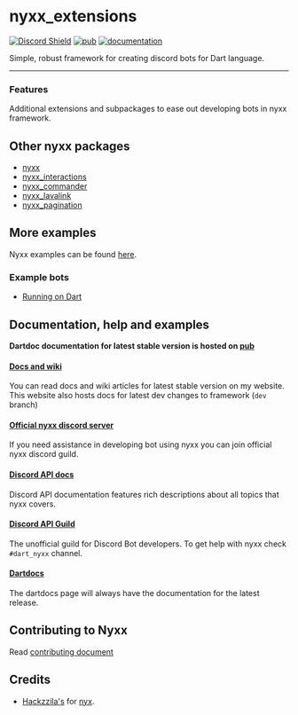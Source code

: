 # nyxx_extensions

[![Discord Shield](https://discordapp.com/api/guilds/846136758470443069/widget.png?style=shield)](https://discord.gg/nyxx)
[![pub](https://img.shields.io/pub/v/nyxx.svg)](https://pub.dartlang.org/packages/nyxx_extensions)
[![documentation](https://img.shields.io/badge/Documentation-nyxx_interactions-yellow.svg)](https://www.dartdocs.org/documentation/nyxx_extensions/latest/)

Simple, robust framework for creating discord bots for Dart language.

<hr />

### Features

Additional extensions and subpackages to ease out developing bots in nyxx framework.

## Other nyxx packages

- [nyxx](https://github.com/nyxx-discord/nyxx)
- [nyxx_interactions](https://github.com/nyxx-discord/nyxx_interactions)
- [nyxx_commander](https://github.com/nyxx-discord/nyxx_commander)
- [nyxx_lavalink](https://github.com/nyxx-discord/nyxx_lavalink)
- [nyxx_pagination](https://github.com/nyxx-discord/nyxx_pagination)

## More examples

Nyxx examples can be found [here](https://github.com/nyxx-discord/nyxx_extensions/tree/dev/example).

### Example bots
- [Running on Dart](https://github.com/l7ssha/running_on_dart)

## Documentation, help and examples

**Dartdoc documentation for latest stable version is hosted on [pub](https://www.dartdocs.org/documentation/nyxx_extensions/latest/)**

#### [Docs and wiki](https://nyxx.l7ssha.xyz)
You can read docs and wiki articles for latest stable version on my website. This website also hosts docs for latest
dev changes to framework (`dev` branch)

#### [Official nyxx discord server](https://discord.gg/nyxx)
If you need assistance in developing bot using nyxx you can join official nyxx discord guild.

#### [Discord API docs](https://discordapp.com/developers/docs/intro)
Discord API documentation features rich descriptions about all topics that nyxx covers.

#### [Discord API Guild](https://discord.gg/discord-api)
The unofficial guild for Discord Bot developers. To get help with nyxx check `#dart_nyxx` channel.

#### [Dartdocs](https://www.dartdocs.org/documentation/nyxx_extensions/latest/)
The dartdocs page will always have the documentation for the latest release.

## Contributing to Nyxx

Read [contributing document](https://github.com/nyxx-discord/nyxx_extensions/blob/dev/CONTRIBUTING.md)

## Credits

* [Hackzzila's](https://github.com/Hackzzila) for [nyx](https://github.com/Hackzzila/nyx).
